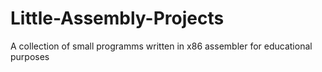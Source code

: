 # Little-Assembly-Projects
A collection of small programms written in x86 assembler for educational purposes
